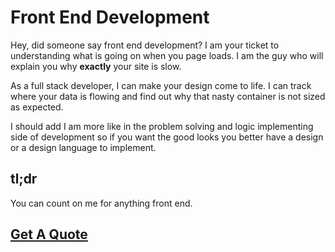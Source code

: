 # Front End Development

Hey, did someone say front end development? I am your ticket to understanding what is going on when you page loads. I am the guy who will explain you why **exactly** your site is slow.

As a full stack developer, I can make your design come to life. I can track where your data is flowing and find out why that nasty container is not sized as expected. 

I should add I am more like in the problem solving and logic implementing side of development so if you want the good looks you better have a design or a design language to implement.

## tl;dr
You can count on me for anything front end.


## <a class="button" href="/quote-request">Get A Quote</a>
